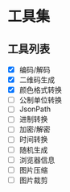 # 工具集

## 工具列表

- [x] 编码/解码
- [x] 二维码生成
- [x] 颜色格式转换
- [ ] 公制单位转换
- [ ] JsonPath
- [ ] 进制转换
- [ ] 加密/解密
- [ ] 时间转换
- [ ] 随机生成
- [ ] 浏览器信息
- [ ] 图片压缩
- [ ] 图片裁剪